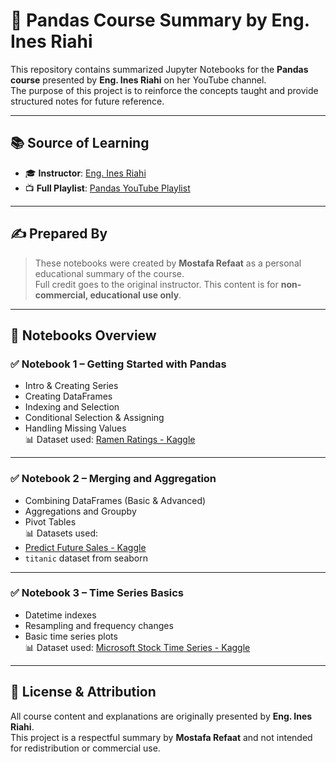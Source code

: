 # 🐼 Pandas Course Summary by Eng. Ines Riahi

This repository contains summarized Jupyter Notebooks for the **Pandas course** presented by **Eng. Ines Riahi** on her YouTube channel.  
The purpose of this project is to reinforce the concepts taught and provide structured notes for future reference.

---

## 📚 Source of Learning

- 🎓 **Instructor**: [Eng. Ines Riahi](https://www.youtube.com/@inesriahi/featured)  
- 📺 **Full Playlist**: [Pandas YouTube Playlist](https://www.youtube.com/playlist?list=PLuRv1IekA3YVwzaWa2Kp7bgIVcJsJ5XGW)

---

## ✍️ Prepared By

> These notebooks were created by **Mostafa Refaat** as a personal educational summary of the course.  
> Full credit goes to the original instructor. This content is for **non-commercial, educational use only**.

---

## 📓 Notebooks Overview

### ✅ Notebook 1 – Getting Started with Pandas
- Intro & Creating Series
- Creating DataFrames
- Indexing and Selection
- Conditional Selection & Assigning
- Handling Missing Values  
📊 Dataset used: [Ramen Ratings - Kaggle](https://www.kaggle.com/datasets/residentmario/ramen-ratings)

---

### ✅ Notebook 2 – Merging and Aggregation
- Combining DataFrames (Basic & Advanced)
- Aggregations and Groupby
- Pivot Tables  
📊 Datasets used:
- [Predict Future Sales - Kaggle](https://www.kaggle.com/c/competitive-data-science-predict-future-sales)
- `titanic` dataset from seaborn

---

### ✅ Notebook 3 – Time Series Basics
- Datetime indexes
- Resampling and frequency changes
- Basic time series plots  
📊 Dataset used: [Microsoft Stock Time Series - Kaggle](https://www.kaggle.com/datasets/vijayvvenkitesh/microsoft-stock-time-series-analysis)

---

## 📌 License & Attribution

All course content and explanations are originally presented by **Eng. Ines Riahi**.  
This project is a respectful summary by **Mostafa Refaat** and not intended for redistribution or commercial use.

